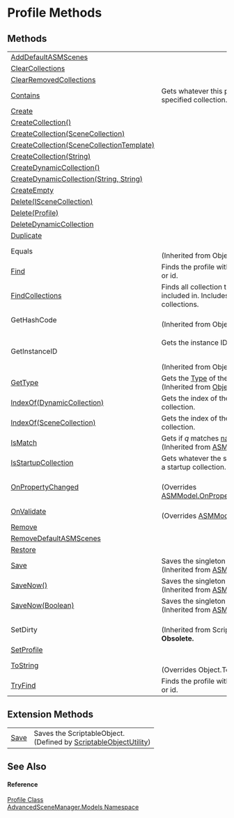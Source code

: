 # Profile Methods




## Methods
<table>
<tr>
<td><a href="M_AdvancedSceneManager_Models_Profile_AddDefaultASMScenes">AddDefaultASMScenes</a></td>
<td> </td></tr>
<tr>
<td><a href="M_AdvancedSceneManager_Models_Profile_ClearCollections">ClearCollections</a></td>
<td> </td></tr>
<tr>
<td><a href="M_AdvancedSceneManager_Models_Profile_ClearRemovedCollections">ClearRemovedCollections</a></td>
<td> </td></tr>
<tr>
<td><a href="M_AdvancedSceneManager_Models_Profile_Contains">Contains</a></td>
<td>Gets whatever this profile contains the specified collection.</td></tr>
<tr>
<td><a href="M_AdvancedSceneManager_Models_Profile_Create">Create</a></td>
<td> </td></tr>
<tr>
<td><a href="M_AdvancedSceneManager_Models_Profile_CreateCollection">CreateCollection()</a></td>
<td> </td></tr>
<tr>
<td><a href="M_AdvancedSceneManager_Models_Profile_CreateCollection_1">CreateCollection(SceneCollection)</a></td>
<td> </td></tr>
<tr>
<td><a href="M_AdvancedSceneManager_Models_Profile_CreateCollection_2">CreateCollection(SceneCollectionTemplate)</a></td>
<td> </td></tr>
<tr>
<td><a href="M_AdvancedSceneManager_Models_Profile_CreateCollection_3">CreateCollection(String)</a></td>
<td> </td></tr>
<tr>
<td><a href="M_AdvancedSceneManager_Models_Profile_CreateDynamicCollection">CreateDynamicCollection()</a></td>
<td> </td></tr>
<tr>
<td><a href="M_AdvancedSceneManager_Models_Profile_CreateDynamicCollection_1">CreateDynamicCollection(String, String)</a></td>
<td> </td></tr>
<tr>
<td><a href="M_AdvancedSceneManager_Models_Profile_CreateEmpty">CreateEmpty</a></td>
<td> </td></tr>
<tr>
<td><a href="M_AdvancedSceneManager_Models_Profile_Delete">Delete(ISceneCollection)</a></td>
<td> </td></tr>
<tr>
<td><a href="M_AdvancedSceneManager_Models_Profile_Delete_1">Delete(Profile)</a></td>
<td> </td></tr>
<tr>
<td><a href="M_AdvancedSceneManager_Models_Profile_DeleteDynamicCollection">DeleteDynamicCollection</a></td>
<td> </td></tr>
<tr>
<td><a href="M_AdvancedSceneManager_Models_Profile_Duplicate">Duplicate</a></td>
<td> </td></tr>
<tr>
<td>Equals</td>
<td><br />(Inherited from Object)</td></tr>
<tr>
<td><a href="M_AdvancedSceneManager_Models_Profile_Find">Find</a></td>
<td>Finds the profile with the specified name or id.</td></tr>
<tr>
<td><a href="M_AdvancedSceneManager_Models_Profile_FindCollections">FindCollections</a></td>
<td>Finds all collection that the scene is included in. Includes dynamic collections.</td></tr>
<tr>
<td>GetHashCode</td>
<td><br />(Inherited from Object)</td></tr>
<tr>
<td>GetInstanceID</td>
<td><p>Gets the instance ID of the object.</p><br />(Inherited from Object)</td></tr>
<tr>
<td><a href="https://learn.microsoft.com/dotnet/api/system.object.gettype" target="_blank" rel="noopener noreferrer">GetType</a></td>
<td>Gets the <a href="https://learn.microsoft.com/dotnet/api/system.type" target="_blank" rel="noopener noreferrer">Type</a> of the current instance.<br />(Inherited from <a href="https://learn.microsoft.com/dotnet/api/system.object" target="_blank" rel="noopener noreferrer">Object</a>)</td></tr>
<tr>
<td><a href="M_AdvancedSceneManager_Models_Profile_IndexOf">IndexOf(DynamicCollection)</a></td>
<td>Gets the index of the specified collection.</td></tr>
<tr>
<td><a href="M_AdvancedSceneManager_Models_Profile_IndexOf_1">IndexOf(SceneCollection)</a></td>
<td>Gets the index of the specified collection.</td></tr>
<tr>
<td><a href="M_AdvancedSceneManager_Models_ASMModel_IsMatch">IsMatch</a></td>
<td>Gets if <em>q</em> matches <a href="P_AdvancedSceneManager_Models_ASMModel_name">name</a>.<br />(Inherited from <a href="T_AdvancedSceneManager_Models_ASMModel">ASMModel</a>)</td></tr>
<tr>
<td><a href="M_AdvancedSceneManager_Models_Profile_IsStartupCollection">IsStartupCollection</a></td>
<td>Gets whatever the specified collection is a startup collection.</td></tr>
<tr>
<td><a href="M_AdvancedSceneManager_Models_Profile_OnPropertyChanged">OnPropertyChanged</a></td>
<td><br />(Overrides <a href="M_AdvancedSceneManager_Models_ASMModel_OnPropertyChanged">ASMModel.OnPropertyChanged(String)</a>)</td></tr>
<tr>
<td><a href="M_AdvancedSceneManager_Models_Profile_OnValidate">OnValidate</a></td>
<td><br />(Overrides <a href="M_AdvancedSceneManager_Models_ASMModel_OnValidate">ASMModel.OnValidate()</a>)</td></tr>
<tr>
<td><a href="M_AdvancedSceneManager_Models_Profile_Remove">Remove</a></td>
<td> </td></tr>
<tr>
<td><a href="M_AdvancedSceneManager_Models_Profile_RemoveDefaultASMScenes">RemoveDefaultASMScenes</a></td>
<td> </td></tr>
<tr>
<td><a href="M_AdvancedSceneManager_Models_Profile_Restore">Restore</a></td>
<td> </td></tr>
<tr>
<td><a href="M_AdvancedSceneManager_Models_ASMModel_Save">Save</a></td>
<td>Saves the singleton to disk after a delay.<br />(Inherited from <a href="T_AdvancedSceneManager_Models_ASMModel">ASMModel</a>)</td></tr>
<tr>
<td><a href="M_AdvancedSceneManager_Models_ASMModel_SaveNow">SaveNow()</a></td>
<td>Saves the singleton to disk.<br />(Inherited from <a href="T_AdvancedSceneManager_Models_ASMModel">ASMModel</a>)</td></tr>
<tr>
<td><a href="M_AdvancedSceneManager_Models_ASMModel_SaveNow_1">SaveNow(Boolean)</a></td>
<td>Saves the singleton to disk.<br />(Inherited from <a href="T_AdvancedSceneManager_Models_ASMModel">ASMModel</a>)</td></tr>
<tr>
<td>SetDirty</td>
<td><br />(Inherited from ScriptableObject)<br /><strong>Obsolete.</strong></td></tr>
<tr>
<td><a href="M_AdvancedSceneManager_Models_Profile_SetProfile">SetProfile</a></td>
<td> </td></tr>
<tr>
<td><a href="M_AdvancedSceneManager_Models_Profile_ToString">ToString</a></td>
<td><br />(Overrides Object.ToString())</td></tr>
<tr>
<td><a href="M_AdvancedSceneManager_Models_Profile_TryFind">TryFind</a></td>
<td>Finds the profile with the specified name or id.</td></tr>
</table>

## Extension Methods
<table>
<tr>
<td><a href="M_AdvancedSceneManager_Utility_ScriptableObjectUtility_Save">Save</a></td>
<td>Saves the ScriptableObject.<br />(Defined by <a href="T_AdvancedSceneManager_Utility_ScriptableObjectUtility">ScriptableObjectUtility</a>)</td></tr>
</table>

## See Also


#### Reference
<a href="T_AdvancedSceneManager_Models_Profile">Profile Class</a>  
<a href="N_AdvancedSceneManager_Models">AdvancedSceneManager.Models Namespace</a>  
